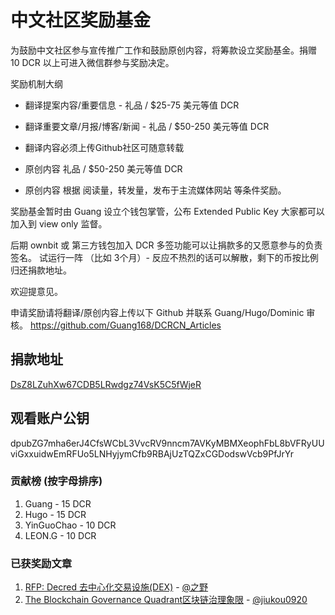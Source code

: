 # 中文社区奖励基金 

为鼓励中文社区参与宣传推广工作和鼓励原创内容，将筹款设立奖励基金。捐赠 10 DCR 以上可进入微信群参与奖励决定。

奖励机制大纲

- 翻译提案内容/重要信息 - 礼品 / $25-75 美元等值 DCR
- 翻译重要文章/月报/博客/新闻 - 礼品 / $50-250 美元等值 DCR 
- 翻译内容必须上传Github社区可随意转载

- 原创内容 礼品 / $50-250 美元等值 DCR 
- 原创内容 根据 阅读量，转发量，发布于主流媒体网站 等条件奖励。

奖励基金暂时由 Guang 设立个钱包掌管，公布 Extended Public Key 大家都可以加入到 view only 监督。

后期 ownbit 或 第三方钱包加入 DCR 多签功能可以让捐款多的又愿意参与的负责签名。
试运行一阵 （比如 3个月）- 反应不热烈的话可以解散，剩下的币按比例归还捐款地址。

欢迎提意见。

申请奖励请将翻译/原创内容上传以下 Github 并联系 Guang/Hugo/Dominic 审核。
https://github.com/Guang168/DCRCN_Articles

## 捐款地址
[DsZ8LZuhXw67CDB5LRwdgz74VsK5C5fWjeR](https://explorer.dcrdata.org/address/DsZ8LZuhXw67CDB5LRwdgz74VsK5C5fWjeR)

## 观看账户公钥
dpubZG7mha6erJ4CfsWCbL3VvcRV9nncm7AVKyMBMXeophFbL8bVFRyUUviGxxuidwEmRFUo5LNHyjymCfb9RBAjUzTQZxCGDodswVcb9PfJrYr

### 贡献榜 (按字母排序)
1. Guang - 15 DCR
2. Hugo - 15 DCR
3. YinGuoChao - 10 DCR
4. LEON.G - 10 DCR

### 已获奖励文章

1. [RFP: Decred 去中心化交易设施(DEX)](https://github.com/Guang168/DCR_CommunityArticles/blob/master/RFP_Decred_Decentralized_Exchange_Infrastructure_CN.md) - [@之野](https://explorer.dcrdata.org/tx/938a1d41a147f629e61685daa60fa7b8be1b28a40fb0ed92a38e460395f9af27)
2. [The Blockchain Governance Quadrant区块链治理象限](https://github.com/Guang168/DCR_CommunityArticles/blob/master/The_Blockchain_Governance_Quadrant_CN.md) - [@jiukou0920](https://explorer.dcrdata.org/tx/fef9c4f4fe45f1b47225523fc607865418d8f869a20f23f52f134fcdad2a4f24)

